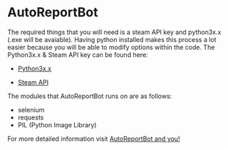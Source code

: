 # AutoReportBot

The required things that you will need is a steam API key and python3x.x (.exe will be avaiable). Having python installed makes this process a lot easier because you will be able to modify options within the code.
The Python3x.x & Steam API key can be found here:
* [Python3x.x](https://www.python.org/downloads/release/python-383/)

* [Steam API](https://steamcommunity.com/dev/apikey)

The modules that AutoReportBot runs on are as follows:
* selenium
* requests
* PIL (Python Image Library)

For more detailed information visit [AutoReportBot and you!](https://steamcommunity.com/sharedfiles/filedetails/?id=2124475472)

